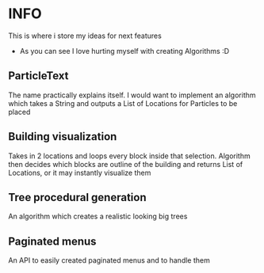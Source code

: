 # INFO
This is where i store my ideas for next features

- As you can see I love hurting myself with creating Algorithms :D

## ParticleText
The name practically explains itself. I would want to implement an algorithm which takes a String and outputs a List of Locations for Particles to be placed

## Building visualization
Takes in 2 locations and loops every block inside that selection. Algorithm then decides which blocks are outline of the building and returns List of Locations, or it may instantly visualize them

## Tree procedural generation
An algorithm which creates a realistic looking big trees

## Paginated menus
An API to easily created paginated menus and to handle them

